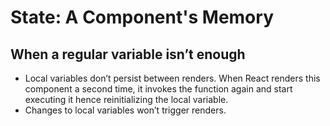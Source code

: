 # State: A Component's Memory


## When a regular variable isn’t enough 

- Local variables don’t persist between renders. When React renders this component a second time, it invokes the function again and start executing it hence reinitializing the local variable.
- Changes to local variables won’t trigger renders.

